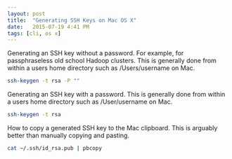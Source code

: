 ```yaml
---
layout: post
title:  "Generating SSH Keys on Mac OS X"
date:   2015-07-19 4:41 PM
tags: [cli, os x]
---
```

Generating an SSH key without a password. For example, for passphraseless old school Hadoop clusters. This is generally done from within a users home directory such as /Users/username on Mac.

~~~bash
ssh-keygen -t rsa -P ""
~~~

Generating an SSH key with a password. This is generally done from within a users home directory such as /User/username on Mac.

~~~bash
ssh-keygen -t rsa
~~~

How to copy a generated SSH key to the Mac clipboard. This is arguably better than manually copying and pasting.

~~~bash
cat ~/.ssh/id_rsa.pub | pbcopy
~~~
